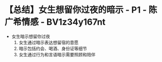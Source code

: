 # 【总结】女生想留你过夜的暗示 - P1 - 陈广希情感 - BV1z34y167nt

-   女生暗示想留你过夜
    1.  女生通过暗示表达想留宿的意愿
    2.  暗示包括约会、喝酒、身份证等细节
    3.  女生通过行为和言语暗示需要照顾和陪伴